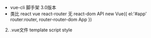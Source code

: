 - vue-cli 脚手架 3.0版本
- 类比
    react                   vue
    react-router            无
    react-dom
API new Vue({
    el:'#app'
    router:router, router-router-dom
    App 
})

2. .vue文件 
template
script
style